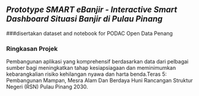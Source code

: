## *Prototype SMART eBanjir - Interactive Smart Dashboard Situasi Banjir di Pulau Pinang*
###disertakan dataset and notebook for PODAC Open Data Penang
 
### Ringkasan Projek<br>
Pembangunan aplikasi yang komprehensif berdasarkan data dari pelbagai sumber bagi meningkatkan tahap kesiapsiagaan dan meminimumkan kebarangkalian risiko kehilangan nyawa dan harta benda.Teras 5: Pembangunan Mampan, Mesra Alam Dan Berdaya Huni Rancangan Struktur Negeri (RSN) Pulau Pinang 2030.
